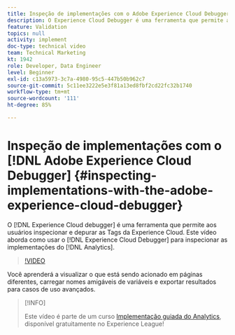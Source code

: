 ```yaml
---
title: Inspeção de implementações com o Adobe Experience Cloud Debugger
description: O Experience Cloud Debugger é uma ferramenta que permite aos usuários inspecionar e depurar as Tags da Experience Cloud. Este vídeo aborda como usar o Experience Cloud Debugger para inspecionar as implementações do Analytics.
feature: Validation
topics: null
activity: implement
doc-type: technical video
team: Technical Marketing
kt: 1942
role: Developer, Data Engineer
level: Beginner
exl-id: c13a5973-3c7a-4980-95c5-447b50b962c7
source-git-commit: 5c11ee3222e5e3f81a13ed8fbf2cd22fc32b1740
workflow-type: tm+mt
source-wordcount: '111'
ht-degree: 85%

---
```


# Inspeção de implementações com o [!DNL Adobe Experience Cloud Debugger] {#inspecting-implementations-with-the-adobe-experience-cloud-debugger}

O [!DNL Experience Cloud debugger] é uma ferramenta que permite aos usuários inspecionar e depurar as Tags da Experience Cloud. Este vídeo aborda como usar o [!DNL Experience Cloud Debugger] para inspecionar as implementações do [!DNL Analytics].

>[!VIDEO](https://video.tv.adobe.com/v/23878/?quality=12)

Você aprenderá a visualizar o que está sendo acionado em páginas diferentes, carregar nomes amigáveis de variáveis e exportar resultados para casos de uso avançados.

>[!INFO]
>
> Este vídeo é parte de um curso [Implementação guiada do Analytics](https://experienceleague.adobe.com/?recommended=Analytics-D-1-2019.1), disponível gratuitamente no Experience League!